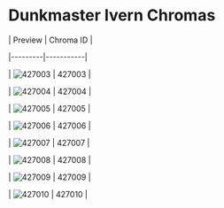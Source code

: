 # Dunkmaster Ivern Chromas


| Preview | Chroma ID |

|---------|-----------|

| ![427003](https://raw.communitydragon.org/latest/plugins/rcp-be-lol-game-data/global/default/v1/champion-chroma-images/427/427003.png) | 427003 |

| ![427004](https://raw.communitydragon.org/latest/plugins/rcp-be-lol-game-data/global/default/v1/champion-chroma-images/427/427004.png) | 427004 |

| ![427005](https://raw.communitydragon.org/latest/plugins/rcp-be-lol-game-data/global/default/v1/champion-chroma-images/427/427005.png) | 427005 |

| ![427006](https://raw.communitydragon.org/latest/plugins/rcp-be-lol-game-data/global/default/v1/champion-chroma-images/427/427006.png) | 427006 |

| ![427007](https://raw.communitydragon.org/latest/plugins/rcp-be-lol-game-data/global/default/v1/champion-chroma-images/427/427007.png) | 427007 |

| ![427008](https://raw.communitydragon.org/latest/plugins/rcp-be-lol-game-data/global/default/v1/champion-chroma-images/427/427008.png) | 427008 |

| ![427009](https://raw.communitydragon.org/latest/plugins/rcp-be-lol-game-data/global/default/v1/champion-chroma-images/427/427009.png) | 427009 |

| ![427010](https://raw.communitydragon.org/latest/plugins/rcp-be-lol-game-data/global/default/v1/champion-chroma-images/427/427010.png) | 427010 |